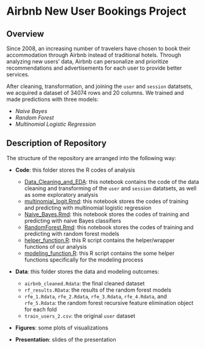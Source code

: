 # Airbnb New User Bookings Project

## Overview 
Since 2008, an increasing number of travelers have chosen to book their accommodation through Airbnb instead of traditional hotels. Through analyzing new users’ data, Airbnb can personalize and prioritize recommendations and advertisements for each user to provide better services.

After cleaning, transformation, and joining the `user` and `session` datatsets, we acquired a dataset of 34074 rows and 20 columns. We trained and made predictions with three models:   
* _Naive Bayes_  
* _Random Forest_  
* _Multinomial Logistic Regression_ 

## Description of Repository  
The structure of the repository are arranged into the following way:  
* **Code**: this folder stores the R codes of analysis    
  * [Data_Cleaning_and_EDA](https://github.com/yelselmiao/Airbnb-New-User-Bookings/blob/master/Code/Data_Cleaning_and_EDA.Rmd): this notebook contains the code of the data cleaning and transforming of the `user` and `session` datatsets, as well as some exploratory analysis    
  * [multinomial_logit.Rmd](https://github.com/yelselmiao/Airbnb-New-User-Bookings/blob/master/Code/multinom_logit.Rmd): this notebook stores the codes of training and predicting with multinomial logistic regression  
  * [Naive_Bayes.Rmd](https://github.com/yelselmiao/Airbnb-New-User-Bookings/blob/master/Code/Naive_Bayes.Rmd): this notebook stores the codes of training and predicting with naive Bayes classifiers    
  * [RandomForest.Rmd](https://github.com/yelselmiao/Airbnb-New-User-Bookings/blob/master/Code/RandomForest.Rmd): this notebook stores the codes of training and predicting with random forest models  
  * [helper_function.R](https://github.com/yelselmiao/Airbnb-New-User-Bookings/blob/master/Code/helper_function.R): this R script contains the helper/wrapper functions of our analysis   
  * [modeling_function.R](https://github.com/yelselmiao/Airbnb-New-User-Bookings/blob/master/Code/modeling_function.R): this R script contains the some helper functions specifically for the modeling process  

* **Data**: this folder stores the data and modeling outcomes:  
  * `airbnb_cleaned.Rdata`: the final cleaned dataset  
  * `rf_results.RData`: the results of the random forest models  
  * `rfe_1.Rdata`, `rfe_2.Rdata`, `rfe_3.Rdata`, `rfe_4.Rdata`, and `rfe_5.Rdata`: the random forest recursive feature elimination object for each fold  
  * `train_users_2.csv`: the original `user` dataset  

* **Figures**: some plots of visualizations  
* **Presentation**: slides of the presentation  
